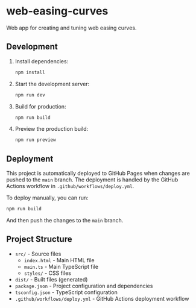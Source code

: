 # web-easing-curves

Web app for creating and tuning web easing curves.

## Development

1. Install dependencies:
   ```bash
   npm install
   ```

2. Start the development server:
   ```bash
   npm run dev
   ```

3. Build for production:
   ```bash
   npm run build
   ```

4. Preview the production build:
   ```bash
   npm run preview
   ```

## Deployment

This project is automatically deployed to GitHub Pages when changes are pushed to the `main` branch. The deployment is handled by the GitHub Actions workflow in `.github/workflows/deploy.yml`.

To deploy manually, you can run:
```bash
npm run build
```

And then push the changes to the `main` branch.

## Project Structure

- `src/` - Source files
  - `index.html` - Main HTML file
  - `main.ts` - Main TypeScript file
  - `styles/` - CSS files
- `dist/` - Built files (generated)
- `package.json` - Project configuration and dependencies
- `tsconfig.json` - TypeScript configuration
- `.github/workflows/deploy.yml` - GitHub Actions deployment workflow
